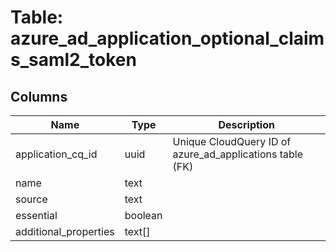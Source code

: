 
# Table: azure_ad_application_optional_claims_saml2_token

## Columns
| Name        | Type           | Description  |
| ------------- | ------------- | -----  |
|application_cq_id|uuid|Unique CloudQuery ID of azure_ad_applications table (FK)|
|name|text||
|source|text||
|essential|boolean||
|additional_properties|text[]||
